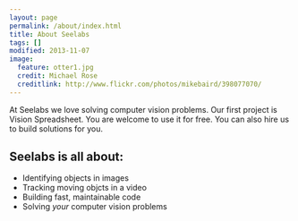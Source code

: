 ```yaml
---
layout: page
permalink: /about/index.html
title: About Seelabs
tags: []
modified: 2013-11-07
image:
  feature: otter1.jpg
  credit: Michael Rose
  creditlink: http://www.flickr.com/photos/mikebaird/398077070/ 
---
```


At Seelabs we love solving computer vision problems. Our first project is Vision Spreadsheet. You are welcome to use it for free. You can also hire us to build solutions for you.

## Seelabs is all about:

* Identifying objects in images
* Tracking moving objcts in a video
* Building fast, maintainable code
* Solving _your_ computer vision problems

